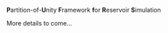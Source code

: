 **P**artition-of-**U**nity **F**ramework **f**or **R**eservoir **S**imulation

More details to come...

